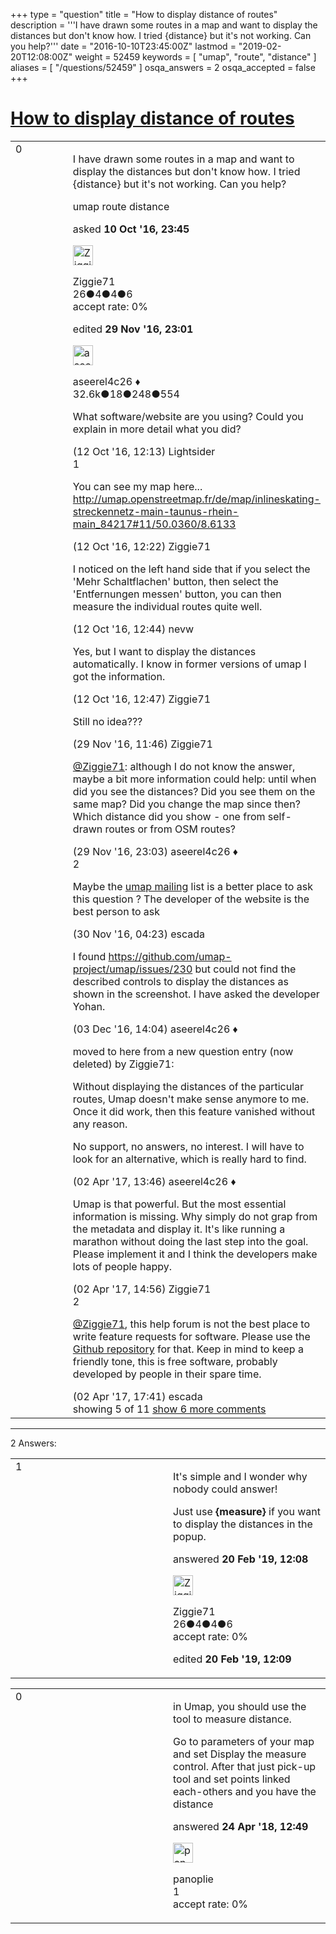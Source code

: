 +++
type = "question"
title = "How to display distance of routes"
description = '''I have drawn some routes in a map and want to display the distances but don&#x27;t know how. I tried {distance} but it&#x27;s not working. Can you help?'''
date = "2016-10-10T23:45:00Z"
lastmod = "2019-02-20T12:08:00Z"
weight = 52459
keywords = [ "umap", "route", "distance" ]
aliases = [ "/questions/52459" ]
osqa_answers = 2
osqa_accepted = false
+++

<div class="headNormal">

# [How to display distance of routes](/questions/52459/how-to-display-distance-of-routes)

</div>

<div id="main-body">

<div id="askform">

<table id="question-table" style="width:100%;">
<colgroup>
<col style="width: 50%" />
<col style="width: 50%" />
</colgroup>
<tbody>
<tr>
<td style="width: 30px; vertical-align: top"><div class="vote-buttons">
<span id="post-52459-upvote" class="ajax-command post-vote up" rel="nofollow" title="I like this post (click again to cancel)"> </span>
<div id="post-52459-score" class="post-score" title="current number of votes">
0
</div>
<span id="post-52459-downvote" class="ajax-command post-vote down" rel="nofollow" title="I dont like this post (click again to cancel)"> </span> <span id="favorite-mark" class="ajax-command favorite-mark" rel="nofollow" title="mark/unmark this question as favorite (click again to cancel)"> </span>
<div id="favorite-count" class="favorite-count">
&#10;</div>
</div></td>
<td><div id="item-right">
<div class="question-body">
<p>I have drawn some routes in a map and want to display the distances but don't know how. I tried {distance} but it's not working. Can you help?</p>
</div>
<div id="question-tags" class="tags-container tags">
<span class="post-tag tag-link-umap" rel="tag" title="see questions tagged &#39;umap&#39;">umap</span> <span class="post-tag tag-link-route" rel="tag" title="see questions tagged &#39;route&#39;">route</span> <span class="post-tag tag-link-distance" rel="tag" title="see questions tagged &#39;distance&#39;">distance</span>
</div>
<div id="question-controls" class="post-controls">
&#10;</div>
<div class="post-update-info-container">
<div class="post-update-info post-update-info-user">
<p>asked <strong>10 Oct '16, 23:45</strong></p>
<img src="https://secure.gravatar.com/avatar/ca3695a4be4b550609f8930cf3c510f1?s=32&amp;d=identicon&amp;r=g" class="gravatar" width="32" height="32" alt="Ziggie71&#39;s gravatar image" />
<p><span>Ziggie71</span><br />
<span class="score" title="26 reputation points">26</span><span title="4 badges"><span class="badge1">●</span><span class="badgecount">4</span></span><span title="4 badges"><span class="silver">●</span><span class="badgecount">4</span></span><span title="6 badges"><span class="bronze">●</span><span class="badgecount">6</span></span><br />
<span class="accept_rate" title="Rate of the user&#39;s accepted answers">accept rate:</span> <span title="Ziggie71 has no accepted answers">0%</span></p>
</div>
<div class="post-update-info post-update-info-edited">
<p><span> edited <strong>29 Nov '16, 23:01</strong> </span></p>
<img src="https://secure.gravatar.com/avatar/66f0dc05b44574e3894be07b0b37cf37?s=32&amp;d=identicon&amp;r=g" class="gravatar" width="32" height="32" alt="aseerel4c26&#39;s gravatar image" />
<p><span>aseerel4c26 ♦</span><br />
<span class="score" title="32615 reputation points"><span>32.6k</span></span><span title="18 badges"><span class="badge1">●</span><span class="badgecount">18</span></span><span title="248 badges"><span class="silver">●</span><span class="badgecount">248</span></span><span title="554 badges"><span class="bronze">●</span><span class="badgecount">554</span></span></p>
</div>
</div>
<div id="comments-container-52459" class="comments-container">
<span id="52496"></span>
<div id="comment-52496" class="comment">
<div id="post-52496-score" class="comment-score">
&#10;</div>
<div class="comment-text">
<p>What software/website are you using? Could you explain in more detail what you did?</p>
</div>
<div id="comment-52496-info" class="comment-info">
<span class="comment-age">(12 Oct '16, 12:13)</span> <span class="comment-user userinfo">Lightsider</span>
</div>
</div>
<span id="52497"></span>
<div id="comment-52497" class="comment">
<div id="post-52497-score" class="comment-score">
1
</div>
<div class="comment-text">
<p>You can see my map here... <a href="http://umap.openstreetmap.fr/de/map/inlineskating-streckennetz-main-taunus-rhein-main_84217#11/50.0360/8.6133">http://umap.openstreetmap.fr/de/map/inlineskating-streckennetz-main-taunus-rhein-main_84217#11/50.0360/8.6133</a></p>
</div>
<div id="comment-52497-info" class="comment-info">
<span class="comment-age">(12 Oct '16, 12:22)</span> <span class="comment-user userinfo">Ziggie71</span>
</div>
</div>
<span id="52498"></span>
<div id="comment-52498" class="comment">
<div id="post-52498-score" class="comment-score">
&#10;</div>
<div class="comment-text">
<p>I noticed on the left hand side that if you select the 'Mehr Schaltflachen' button, then select the 'Entfernungen messen' button, you can then measure the individual routes quite well.</p>
</div>
<div id="comment-52498-info" class="comment-info">
<span class="comment-age">(12 Oct '16, 12:44)</span> <span class="comment-user userinfo">nevw</span>
</div>
</div>
<span id="52499"></span>
<div id="comment-52499" class="comment not_top_scorer">
<div id="post-52499-score" class="comment-score">
&#10;</div>
<div class="comment-text">
<p>Yes, but I want to display the distances automatically. I know in former versions of umap I got the information.</p>
</div>
<div id="comment-52499-info" class="comment-info">
<span class="comment-age">(12 Oct '16, 12:47)</span> <span class="comment-user userinfo">Ziggie71</span>
</div>
</div>
<span id="53169"></span>
<div id="comment-53169" class="comment not_top_scorer">
<div id="post-53169-score" class="comment-score">
&#10;</div>
<div class="comment-text">
<p>Still no idea???</p>
</div>
<div id="comment-53169-info" class="comment-info">
<span class="comment-age">(29 Nov '16, 11:46)</span> <span class="comment-user userinfo">Ziggie71</span>
</div>
</div>
<span id="53174"></span>
<div id="comment-53174" class="comment not_top_scorer">
<div id="post-53174-score" class="comment-score">
&#10;</div>
<div class="comment-text">
<p><a href="https://help.openstreetmap.org/users/12298/ziggie71">@Ziggie71</a>: although I do not know the answer, maybe a bit more information could help: until when did you see the distances? Did you see them on the same map? Did you change the map since then? Which distance did you show - one from self-drawn routes or from OSM routes?</p>
</div>
<div id="comment-53174-info" class="comment-info">
<span class="comment-age">(29 Nov '16, 23:03)</span> <span class="comment-user userinfo">aseerel4c26 ♦</span>
</div>
</div>
<span id="53175"></span>
<div id="comment-53175" class="comment">
<div id="post-53175-score" class="comment-score">
2
</div>
<div class="comment-text">
<p>Maybe the <a href="https://lists.openstreetmap.org/listinfo/umap">umap mailing</a> list is a better place to ask this question ? The developer of the website is the best person to ask</p>
</div>
<div id="comment-53175-info" class="comment-info">
<span class="comment-age">(30 Nov '16, 04:23)</span> <span class="comment-user userinfo">escada</span>
</div>
</div>
<span id="53229"></span>
<div id="comment-53229" class="comment not_top_scorer">
<div id="post-53229-score" class="comment-score">
&#10;</div>
<div class="comment-text">
<p>I found <a href="https://github.com/umap-project/umap/issues/230">https://github.com/umap-project/umap/issues/230</a> but could not find the described controls to display the distances as shown in the screenshot. I have asked the developer Yohan.</p>
</div>
<div id="comment-53229-info" class="comment-info">
<span class="comment-age">(03 Dec '16, 14:04)</span> <span class="comment-user userinfo">aseerel4c26 ♦</span>
</div>
</div>
<span id="55439"></span>
<div id="comment-55439" class="comment not_top_scorer">
<div id="post-55439-score" class="comment-score">
&#10;</div>
<div class="comment-text">
<p><span class="small">moved to here from a new question entry (now deleted) by Ziggie71:</span></p>
<p>Without displaying the distances of the particular routes, Umap doesn't make sense anymore to me. Once it did work, then this feature vanished without any reason.</p>
<p>No support, no answers, no interest. I will have to look for an alternative, which is really hard to find.</p>
</div>
<div id="comment-55439-info" class="comment-info">
<span class="comment-age">(02 Apr '17, 13:46)</span> <span class="comment-user userinfo">aseerel4c26 ♦</span>
</div>
</div>
<span id="55445"></span>
<div id="comment-55445" class="comment not_top_scorer">
<div id="post-55445-score" class="comment-score">
&#10;</div>
<div class="comment-text">
<p>Umap is that powerful. But the most essential information is missing. Why simply do not grap from the metadata and display it. It's like running a marathon without doing the last step into the goal. Please implement it and I think the developers make lots of people happy.</p>
</div>
<div id="comment-55445-info" class="comment-info">
<span class="comment-age">(02 Apr '17, 14:56)</span> <span class="comment-user userinfo">Ziggie71</span>
</div>
</div>
<span id="55454"></span>
<div id="comment-55454" class="comment">
<div id="post-55454-score" class="comment-score">
2
</div>
<div class="comment-text">
<p><a href="https://help.openstreetmap.org/users/12298/ziggie71">@Ziggie71</a>, this help forum is not the best place to write feature requests for software. Please use the <a href="https://github.com/umap-project/umap">Github repository</a> for that. Keep in mind to keep a friendly tone, this is free software, probably developed by people in their spare time.</p>
</div>
<div id="comment-55454-info" class="comment-info">
<span class="comment-age">(02 Apr '17, 17:41)</span> <span class="comment-user userinfo">escada</span>
</div>
</div>
</div>
<div id="comment-tools-52459" class="comment-tools">
<span class="comments-showing"> showing 5 of 11 </span> <a href="#" class="show-all-comments-link">show 6 more comments</a>
</div>
<div class="clear">
&#10;</div>
<div id="comment-52459-form-container" class="comment-form-container">
&#10;</div>
<div class="clear">
&#10;</div>
</div></td>
</tr>
</tbody>
</table>

------------------------------------------------------------------------

<div class="tabBar">

<span id="sort-top"></span>

<div class="headQuestions">

2 Answers:

</div>

</div>

<span id="68068"></span>

<div id="answer-container-68068" class="answer answered-by-owner">

<table style="width:100%;">
<colgroup>
<col style="width: 50%" />
<col style="width: 50%" />
</colgroup>
<tbody>
<tr>
<td style="width: 30px; vertical-align: top"><div class="vote-buttons">
<span id="post-68068-upvote" class="ajax-command post-vote up" rel="nofollow" title="I like this post (click again to cancel)"> </span>
<div id="post-68068-score" class="post-score" title="current number of votes">
1
</div>
<span id="post-68068-downvote" class="ajax-command post-vote down" rel="nofollow" title="I dont like this post (click again to cancel)"> </span>
</div></td>
<td><div class="item-right">
<div class="answer-body">
<p>It's simple and I wonder why nobody could answer!</p>
<p>Just use <strong>{measure}</strong> if you want to display the distances in the popup.</p>
</div>
<div class="answer-controls post-controls">
&#10;</div>
<div class="post-update-info-container">
<div class="post-update-info post-update-info-user">
<p>answered <strong>20 Feb '19, 12:08</strong></p>
<img src="https://secure.gravatar.com/avatar/ca3695a4be4b550609f8930cf3c510f1?s=32&amp;d=identicon&amp;r=g" class="gravatar" width="32" height="32" alt="Ziggie71&#39;s gravatar image" />
<p><span>Ziggie71</span><br />
<span class="score" title="26 reputation points">26</span><span title="4 badges"><span class="badge1">●</span><span class="badgecount">4</span></span><span title="4 badges"><span class="silver">●</span><span class="badgecount">4</span></span><span title="6 badges"><span class="bronze">●</span><span class="badgecount">6</span></span><br />
<span class="accept_rate" title="Rate of the user&#39;s accepted answers">accept rate:</span> <span title="Ziggie71 has no accepted answers">0%</span></p>
</div>
<div class="post-update-info post-update-info-edited">
<p><span> edited <strong>20 Feb '19, 12:09</strong> </span></p>
</div>
</div>
<div id="comments-container-68068" class="comments-container">
&#10;</div>
<div id="comment-tools-68068" class="comment-tools">
&#10;</div>
<div class="clear">
&#10;</div>
<div id="comment-68068-form-container" class="comment-form-container">
&#10;</div>
<div class="clear">
&#10;</div>
</div></td>
</tr>
</tbody>
</table>

</div>

<span id="63102"></span>

<div id="answer-container-63102" class="answer">

<table style="width:100%;">
<colgroup>
<col style="width: 50%" />
<col style="width: 50%" />
</colgroup>
<tbody>
<tr>
<td style="width: 30px; vertical-align: top"><div class="vote-buttons">
<span id="post-63102-upvote" class="ajax-command post-vote up" rel="nofollow" title="I like this post (click again to cancel)"> </span>
<div id="post-63102-score" class="post-score" title="current number of votes">
0
</div>
<span id="post-63102-downvote" class="ajax-command post-vote down" rel="nofollow" title="I dont like this post (click again to cancel)"> </span>
</div></td>
<td><div class="item-right">
<div class="answer-body">
<p>in Umap, you should use the tool to measure distance.</p>
<p>Go to parameters of your map and set Display the measure control. After that just pick-up tool and set points linked each-others and you have the distance</p>
</div>
<div class="answer-controls post-controls">
&#10;</div>
<div class="post-update-info-container">
<div class="post-update-info post-update-info-user">
<p>answered <strong>24 Apr '18, 12:49</strong></p>
<img src="https://secure.gravatar.com/avatar/3191f000bb276b0bb0e3d6984674fb1f?s=32&amp;d=identicon&amp;r=g" class="gravatar" width="32" height="32" alt="panoplie&#39;s gravatar image" />
<p><span>panoplie</span><br />
<span class="score" title="1 reputation points">1</span><br />
<span class="accept_rate" title="Rate of the user&#39;s accepted answers">accept rate:</span> <span title="panoplie has no accepted answers">0%</span></p>
</div>
</div>
<div id="comments-container-63102" class="comments-container">
&#10;</div>
<div id="comment-tools-63102" class="comment-tools">
&#10;</div>
<div class="clear">
&#10;</div>
<div id="comment-63102-form-container" class="comment-form-container">
&#10;</div>
<div class="clear">
&#10;</div>
</div></td>
</tr>
</tbody>
</table>

</div>

<div class="paginator-container-left">

</div>

</div>

</div>

